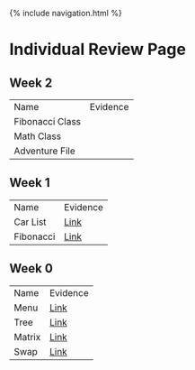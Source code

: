 {% include navigation.html %}

# Individual Review Page

## Week 2

<table>
  <tr>
    <td>Name</td>
    <td>Evidence</td>
  <tr>
    <td>Fibonacci Class</td>
    <td></td>
  <tr>
    <td>Math Class</td>
    <td></td>
  <tr>
    <td>Adventure File</td>
    <td></td>
</table>

## Week 1

<table>
  <tr>
    <td>Name</td>
    <td>Evidence</td>
  </tr>
  
  <tr>
    <td>Car List</td>
    <td><a href="https://github.com/deimie/individual/commit/561ecb86fa782cb453cf60fc092fb385de30e777">Link</a></td>
  </tr>
  
  <tr>
    <td>Fibonacci</td>
    <td><a href="https://github.com/deimie/individual/commit/561ecb86fa782cb453cf60fc092fb385de30e777">Link</a></td>
  </tr>
</table>    
    
## Week 0
    
<table>
  <tr>
    <td>Name</td>
    <td>Evidence</td>
  </tr>
  
  <tr>
    <td>Menu</td>
    <td><a href="https://github.com/deimie/individual/commit/d825d2d7a9b5f42cfc6db9e111508242e27b657e">Link</a></td>
  </tr>
  
  <tr>
    <td>Tree</td>
    <td><a href="https://github.com/deimie/individual/commit/d825d2d7a9b5f42cfc6db9e111508242e27b657e">Link</a></td>
  </tr>
  
  <tr>
    <td>Matrix</td>
    <td><a href="">Link</a></td>
  </tr>
  
  <tr>
    <td>Swap</td>
    <td><a href="">Link</a></td>
  </tr>
</table>
    

    

